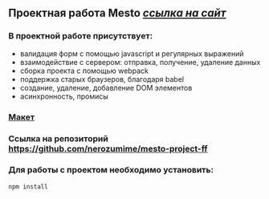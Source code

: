 ## Проектная работа Mesto [***ссылка на сайт***](https://nerozumime.github.io/mesto-project-ff/)

### В проектной работе присутствует:
- валидация форм с помощью javascript и регулярных выражений
- взаимодействие с сервером: отправка, получение, удаление данных
- сборка проекта с помощью webpack
- поддержка старых браузеров, благодаря babel
- создание, удаление, добавление DOM элементов
- асинхронность, промисы

### [Макет](https://www.figma.com/file/bjyvbKKJN2naO0ucURl2Z0/JavaScript.-Sprint-5?node-id=0%3A1)
### Сcылка на репозиторий https://github.com/nerozumime/mesto-project-ff
### Для работы с проектом необходимо установить:
`npm install`
